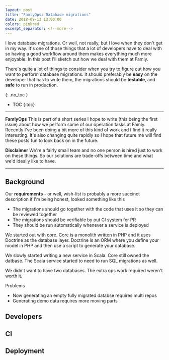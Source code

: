 ```yaml
---
layout: post
title: "FamlyOps: Database migrations"
date: 2018-09-13 12:00:00
colors: pinkred
excerpt_separator: <!--more-->
---
```


I love database migrations. Or well, not really, but I love when they don't get
in my way. It's one of those things that a  lot of developers have to deal with
so having a good workflow around them makes everything much more enjoyable. In
this post I'll sketch out how we deal with them at Famly.

<!--more-->

There's quite a lot of things to consider when you try to figure out how you
want to perform database migrations. It should preferably be **easy** on the
developer that has to write them, the migrations should be **testable**, and
**safe** to run in production.

{: .no_toc }
* TOC
{:toc}

---

**FamlyOps** This is part of a short series I hope to write (this being the
first issue) about how we perform some of our operation tasks at Famly. Recently
I've been doing a bit more of this kind of work and I find it really
interesting. It's also changing quite rapidly so I hope that future me will find
these posts fun to look back on in the future.

**Disclaimer** We're a fairly small team and no one person is hired just to work
on these things. So our solutions are trade-offs between time and what we'd
ideally like to have.

---

## Background

Our **requirements** - or well, wish-list is probably a more succinct
description if I'm being honest, looked something like this

- The migrations should go together with the code that uses it so they can be
  reviewed together
- The migrations should be verifiable by out CI system for PR
- They should be run automatically whenever a service is deployed


We started out with core. Core is a monolith written in PHP and it
uses Doctrine as the database layer. Doctrine is an ORM where you
define your model in PHP and then use a script to generate your
database.

We slowly started writing a new service in Scala. Core still owned the datbase.
The Scala service started to need to run SQL migrations as well.

We didn't want to have two databases. The extra ops work required weren't worth it.

Problems
- Now generating an empty fully migrated databse requires multi repos
- Generating demo data requires more moving parts

## Developers

## CI

## Deployment

